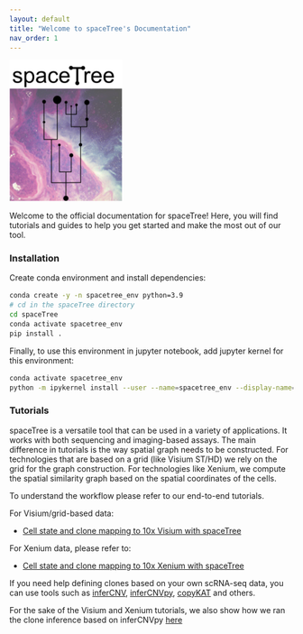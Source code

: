 ```yaml
---
layout: default
title: "Welcome to spaceTree's Documentation"
nav_order: 1
---
```


<div style="text-align: left;">
  <img src="space_tree.png" alt="spacetree logo" width="200"/>
</div>

Welcome to the official documentation for spaceTree! Here, you will find tutorials and guides to help you get started and make the most out of our tool.

### Installation
Create conda environment and install dependencies:

```bash
conda create -y -n spacetree_env python=3.9
# cd in the spaceTree directory
cd spaceTree
conda activate spacetree_env
pip install .
```
Finally, to use this environment in jupyter notebook, add jupyter kernel for this environment:


```bash
conda activate spacetree_env
python -m ipykernel install --user --name=spacetree_env --display-name='spacetree_env'
```

### Tutorials 
spaceTree is a versatile tool that can be used in a variety of applications. It works with both sequencing and imaging-based assays. The main difference in tutorials is the way spatial graph needs to be constructed. For technologies that are based on a grid (like Visium ST/HD) we rely on the grid for the graph construction. For technologies like Xenium, we compute the spatial similarity graph based on the spatial coordinates of the cells.

To understand the workflow please refer to our end-to-end tutorials.

For Visium/grid-based data:

- [Cell state and clone mapping to 10x Visium with spaceTree](tutorials/cell-state-clone-mapping.md)

For Xenium data, please refer to:
- [Cell state and clone mapping to 10x Xenium with spaceTree](tutorials/cell-state-clone-mapping-xenium.md)

If you need help defining clones based on your own scRNA-seq data, you can use tools such as [inferCNV](https://github.com/broadinstitute/inferCNV/wiki), [inferCNVpy](https://infercnvpy.readthedocs.io/en/latest/tutorials.html), [copyKAT](https://github.com/navinlabcode/copykat) and others.

For the sake of the Visium and Xenium tutorials, we also show how we ran the clone inference based on inferCNVpy [here](https://github.com/PMBio/spaceTree/blob/master/notebooks/infercnv_run.ipynb)
